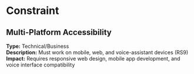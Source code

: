 # Constraint

## Multi-Platform Accessibility
**Type:** Technical/Business  
**Description:** Must work on mobile, web, and voice-assistant devices (RS9)  
**Impact:** Requires responsive web design, mobile app development, and voice interface compatibility

